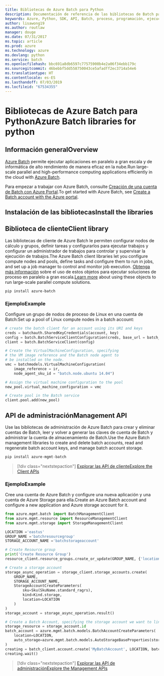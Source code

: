 ```yaml
---
title: Bibliotecas de Azure Batch para Python
description: Documentación de referencia de las bibliotecas de Batch para Python
keywords: Azure, Python, SDK, API, Batch, proceso, programación, ejecución larga
author: lisawong19
ms.author: routlaw
manager: douge
ms.date: 07/31/2017
ms.topic: article
ms.prod: azure
ms.technology: azure
ms.devlang: python
ms.service: batch
ms.openlocfilehash: bbc691a8db6597c77575900b4e2a06f34ebb179c
ms.sourcegitcommit: 46bebbf5dd558750043ce5afadff2ec3714a54e6
ms.translationtype: HT
ms.contentlocale: es-ES
ms.lasthandoff: 07/03/2019
ms.locfileid: "67534355"
---
```

# <a name="azure-batch-libraries-for-python"></a><span data-ttu-id="f1c1c-104">Bibliotecas de Azure Batch para Python</span><span class="sxs-lookup"><span data-stu-id="f1c1c-104">Azure Batch libraries for python</span></span>

## <a name="overview"></a><span data-ttu-id="f1c1c-105">Información general</span><span class="sxs-lookup"><span data-stu-id="f1c1c-105">Overview</span></span>

<span data-ttu-id="f1c1c-106">[Azure Batch](/azure/batch/batch-technical-overview) permite ejecutar aplicaciones en paralelo a gran escala y de informática de alto rendimiento de manera eficaz en la nube.</span><span class="sxs-lookup"><span data-stu-id="f1c1c-106">Run large-scale parallel and high-performance computing applications efficiently in the cloud with [Azure Batch](/azure/batch/batch-technical-overview).</span></span>

<span data-ttu-id="f1c1c-107">Para empezar a trabajar con Azure Batch, consulte [Creación de una cuenta de Batch con Azure Portal](/azure/batch/batch-account-create-portal).</span><span class="sxs-lookup"><span data-stu-id="f1c1c-107">To get started with Azure Batch, see [Create a Batch account with the Azure portal](/azure/batch/batch-account-create-portal).</span></span>

## <a name="install-the-libraries"></a><span data-ttu-id="f1c1c-108">Instalación de las bibliotecas</span><span class="sxs-lookup"><span data-stu-id="f1c1c-108">Install the libraries</span></span>

## <a name="client-library"></a><span data-ttu-id="f1c1c-109">Biblioteca de cliente</span><span class="sxs-lookup"><span data-stu-id="f1c1c-109">Client library</span></span>
<span data-ttu-id="f1c1c-110">Las bibliotecas de cliente de Azure Batch le permiten configurar nodos de cálculo y grupos, definir tareas y configurarlos para ejecutar trabajos y configurar un administrador de trabajos para controlar y supervisar la ejecución de trabajos.</span><span class="sxs-lookup"><span data-stu-id="f1c1c-110">The Azure Batch client libraries let you configure compute nodes and pools, define tasks and configure them to run in jobs, and set up a job manager to control and monitor job execution.</span></span> <span data-ttu-id="f1c1c-111">[Obtenga más información](/azure/batch/batch-api-basics) sobre el uso de estos objetos para ejecutar soluciones de proceso en paralelo a gran escala.</span><span class="sxs-lookup"><span data-stu-id="f1c1c-111">[Learn more](/azure/batch/batch-api-basics) about using these objects to run large-scale parallel compute solutions.</span></span>

```bash
pip install azure-batch
```
### <a name="example"></a><span data-ttu-id="f1c1c-112">Ejemplo</span><span class="sxs-lookup"><span data-stu-id="f1c1c-112">Example</span></span>

<span data-ttu-id="f1c1c-113">Configure un grupo de nodos de proceso de Linux en una cuenta de Batch:</span><span class="sxs-lookup"><span data-stu-id="f1c1c-113">Set up a pool of Linux compute nodes in a batch account:</span></span>

```python
# create the batch client for an account using its URI and keys
creds = batchauth.SharedKeyCredentials(account, key)
config = batch.BatchServiceClientConfiguration(creds, base_url = batch_url)
client = batch.BatchServiceClient(config)

# Create the VirtualMachineConfiguration, specifying
# the VM image reference and the Batch node agent to
# be installed on the node.
vmc = batchmodels.VirtualMachineConfiguration(
    image_reference = ir,
    node_agent_sku_id = "batch.node.ubuntu 14.04")

# Assign the virtual machine configuration to the pool
new_pool.virtual_machine_configuration = vmc

# Create pool in the Batch service
client.pool.add(new_pool)
```

## <a name="management-api"></a><span data-ttu-id="f1c1c-114">API de administración</span><span class="sxs-lookup"><span data-stu-id="f1c1c-114">Management API</span></span>
<span data-ttu-id="f1c1c-115">Use las bibliotecas de administración de Azure Batch para crear y eliminar cuentas de Batch, leer y volver a generar las claves de cuenta de Batch y administrar la cuenta de almacenamiento de Batch.</span><span class="sxs-lookup"><span data-stu-id="f1c1c-115">Use the Azure Batch management libraries to create and delete batch accounts, read and regenerate batch account keys, and manage batch account storage.</span></span>

```bash
pip install azure-mgmt-batch
```
> [!div class="nextstepaction"]
> [<span data-ttu-id="f1c1c-116">Explorar las API de cliente</span><span class="sxs-lookup"><span data-stu-id="f1c1c-116">Explore the Client APIs</span></span>](/python/api/overview/azure/batch/client)

### <a name="example"></a><span data-ttu-id="f1c1c-117">Ejemplo</span><span class="sxs-lookup"><span data-stu-id="f1c1c-117">Example</span></span>
<span data-ttu-id="f1c1c-118">Cree una cuenta de Azure Batch y configure una nueva aplicación y una cuenta de Azure Storage para ella.</span><span class="sxs-lookup"><span data-stu-id="f1c1c-118">Create an Azure Batch account and configure a new application and Azure storage account for it.</span></span>

```python
from azure.mgmt.batch import BatchManagementClient
from azure.mgmt.resource import ResourceManagementClient
from azure.mgmt.storage import StorageManagementClient

LOCATION ='eastus'
GROUP_NAME ='batchresourcegroup'
STORAGE_ACCOUNT_NAME ='batchstorageaccount'

# Create Resource group
print('Create Resource Group')
resource_client.resource_groups.create_or_update(GROUP_NAME, {'location': LOCATION})

# Create a storage account
storage_async_operation = storage_client.storage_accounts.create(
    GROUP_NAME,
    STORAGE_ACCOUNT_NAME,
    StorageAccountCreateParameters(
        sku=Sku(SkuName.standard_ragrs),
        kind=Kind.storage,
        location=LOCATION
    )
)
storage_account = storage_async_operation.result()

# Create a Batch Account, specifying the storage account we want to link
storage_resource = storage_account.id
batch_account = azure.mgmt.batch.models.BatchAccountCreateParameters(
    location=LOCATION,
    auto_storage=azure.mgmt.batch.models.AutoStorageBaseProperties(storage_resource)
)
creating = batch_client.account.create('MyBatchAccount', LOCATION, batch_account)
creating.wait()
```

> [!div class="nextstepaction"]
> [<span data-ttu-id="f1c1c-119">Explorar las API de administración</span><span class="sxs-lookup"><span data-stu-id="f1c1c-119">Explore the Management APIs</span></span>](/python/api/overview/azure/batch/management)
